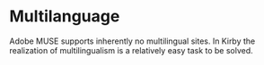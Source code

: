 # Multilanguage

Adobe MUSE supports inherently no multilingual sites. In Kirby the realization of multilingualism is a relatively easy task to be solved.


